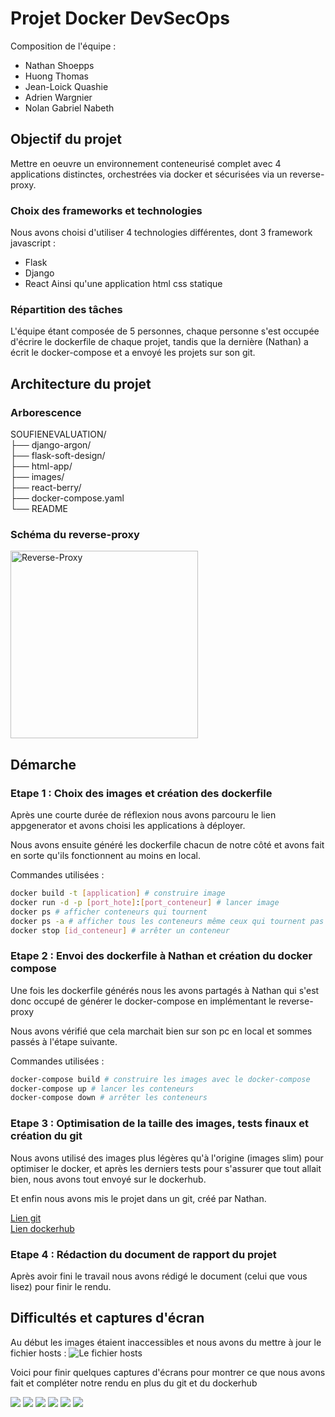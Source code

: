 # Projet Docker DevSecOps
Composition de l'équipe : 
- Nathan Shoepps
- Huong Thomas
- Jean-Loick Quashie
- Adrien Wargnier
- Nolan Gabriel Nabeth
## Objectif du projet
Mettre en oeuvre un environnement conteneurisé complet avec 4 applications distinctes, orchestrées via docker et sécurisées via un reverse-proxy.

### Choix des frameworks et technologies
Nous avons choisi d'utiliser 4 technologies différentes, dont 3 framework javascript :
- Flask
- Django
- React
Ainsi qu'une application html css statique

### Répartition des tâches
L'équipe étant composée de 5 personnes, chaque personne s'est occupée d'écrire le dockerfile de chaque projet, tandis que la dernière (Nathan) a écrit le docker-compose et a envoyé les projets sur son git.

## Architecture du projet

### Arborescence
SOUFIENEVALUATION/  
├── django-argon/  
├── flask-soft-design/  
├── html-app/  
├── images/  
├── react-berry/  
├── docker-compose.yaml  
└── README


### Schéma du reverse-proxy
<img src="./images/Schema_Reverse_Proxy.png" alt="Reverse-Proxy" width="300"/>

## Démarche

### Etape 1 : Choix des images et création des dockerfile

Après une courte durée de réflexion nous avons parcouru le lien appgenerator et avons choisi les applications à déployer.

Nous avons ensuite généré les dockerfile chacun de notre côté et avons fait en sorte qu'ils fonctionnent au moins en local.

Commandes utilisées :
```bash
docker build -t [application] # construire image
docker run -d -p [port_hote]:[port_conteneur] # lancer image
docker ps # afficher conteneurs qui tournent
docker ps -a # afficher tous les conteneurs même ceux qui tournent pas
docker stop [id_conteneur] # arrêter un conteneur
```

### Etape 2 : Envoi des dockerfile à Nathan et création du docker compose

Une fois les dockerfile générés nous les avons partagés à Nathan qui s'est donc occupé de générer le docker-compose en implémentant le reverse-proxy

Nous avons vérifié que cela marchait bien sur son pc en local et sommes passés à l'étape suivante.

Commandes utilisées :
```bash
docker-compose build # construire les images avec le docker-compose
docker-compose up # lancer les conteneurs
docker-compose down # arrêter les conteneurs
```

### Etape 3 : Optimisation de la taille des images, tests finaux et création du git

Nous avons utilisé des images plus légères qu'à l'origine (images slim) pour optimiser le docker, et après les derniers tests pour s'assurer que tout allait bien, nous avons tout envoyé sur le dockerhub.

Et enfin nous avons mis le projet dans un git, créé par Nathan.

[Lien git](https://github.com/NathanSchoepps/SoufienEvaluation#)  
[Lien dockerhub](https://hub.docker.com/u/leprimito)

### Etape 4 : Rédaction du document de rapport du projet

Après avoir fini le travail nous avons rédigé le document (celui que vous lisez) pour finir le rendu.

## Difficultés et captures d'écran

Au début les images étaient inaccessibles et nous avons du mettre à jour le fichier hosts :
![Le fichier hosts](./images/fichier_hosts.png)

Voici pour finir quelques captures d'écrans pour montrer ce que nous avons fait et compléter notre rendu en plus du git et du dockerhub

![](./images/build-complete.png)
![](./images/django.png)
![](./images/flasklocal.png)
![](./images/Image-docker.png)
![](./images/react.png)
![](./images/app-html-static.png)